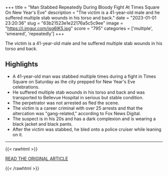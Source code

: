 +++
title = "Man Stabbed Repeatedly During Bloody Fight At Times Square On New Year's Eve"
description = "The victim is a 41-year-old male and he suffered multiple stab wounds in his torso and back."
date = "2023-01-01 23:20:36"
slug = "63b21523e1e22176a5c5c9ee"
image = "https://i.imgur.com/isg6IK5.jpg"
score = "795"
categories = ['multiple', 'smeared', 'repeatedly']
+++

The victim is a 41-year-old male and he suffered multiple stab wounds in his torso and back.

## Highlights

- A 41-year-old man was stabbed multiple times during a fight in Times Square on Saturday as the city prepped for New Year's Eve celebrations.
- He suffered multiple stab wounds in his torso and back and was transported to Bellevue Hospital in serious but stable condition.
- The perpetrator was not arrested as fled the scene.
- The victim is a career criminal with over 25 arrests and that the altercation was "gang-related," according to Fox News Digital.
- The suspect is in his 20s and has a dark complexion and is wearing a black jacket and black pants.
- After the victim was stabbed, he bled onto a police cruiser while leaning on it.

---

{{< rawhtml >}}
  <p class="article-category">
    <a target="_blank" href="https://www.ndtv.com/world-news/man-stabbed-repeatedly-during-bloody-fight-at-times-square-on-new-years-eve-3654614">READ THE ORIGINAL ARTICLE</a>
  </p>
{{< /rawhtml >}}
